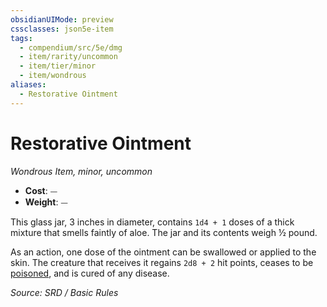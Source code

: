 ```yaml
---
obsidianUIMode: preview
cssclasses: json5e-item
tags:
  - compendium/src/5e/dmg
  - item/rarity/uncommon
  - item/tier/minor
  - item/wondrous
aliases:
  - Restorative Ointment
---
```

# Restorative Ointment
*Wondrous Item, minor, uncommon*  

- **Cost**: ⏤
- **Weight**: ⏤

This glass jar, 3 inches in diameter, contains `1d4 + 1` doses of a thick mixture that smells faintly of aloe. The jar and its contents weigh ½ pound.

As an action, one dose of the ointment can be swallowed or applied to the skin. The creature that receives it regains `2d8 + 2` hit points, ceases to be [poisoned](rules/conditions.md#poisoned), and is cured of any disease.

*Source: SRD / Basic Rules*